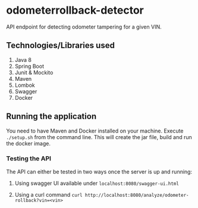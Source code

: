 # odometerrollback-detector
API endpoint for detecting odometer tampering for a given VIN.

## Technologies/Libraries used
1. Java 8
2. Spring Boot
3. Junit & Mockito
4. Maven
5. Lombok
6. Swagger
7. Docker


## Running the application

You need to have Maven and Docker installed on your machine. 
Execute `./setup.sh` from the command line.
This will create the jar file, build and run the docker image.

### Testing the API

The API can either be tested in two ways once the server is up and running:
1. Using swagger UI available under
`localhost:8080/swagger-ui.html`

2. Using a curl command
`curl http://localhost:8080/analyze/odometer-rollback?vin=<vin>`
